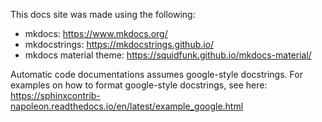 This docs site was made using the following:
- mkdocs: https://www.mkdocs.org/
- mkdocstrings: https://mkdocstrings.github.io/
- mkdocs material theme: https://squidfunk.github.io/mkdocs-material/

Automatic code documentations assumes google-style docstrings. 
For examples on how to format google-style docstrings, see here: https://sphinxcontrib-napoleon.readthedocs.io/en/latest/example_google.html

